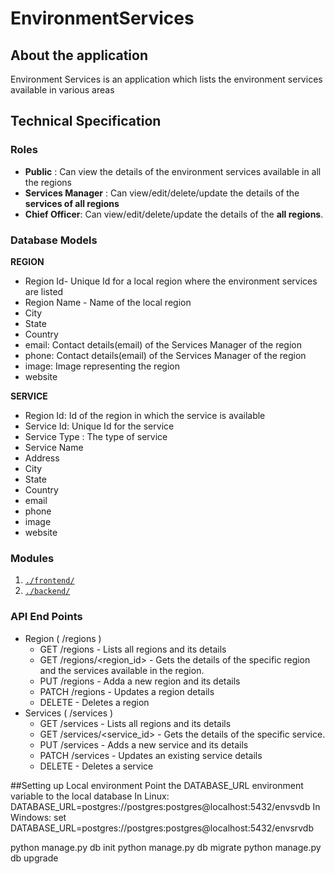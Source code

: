 # EnvironmentServices
## About the application
Environment Services is an application which lists the environment services available in various areas

## Technical Specification

### Roles
 * **Public** : Can view the details of the environment services available in all the regions
 * **Services Manager** : Can view/edit/delete/update the details of the __services of all regions__
 * **Chief Officer**: Can view/edit/delete/update the details of the __all regions__.


### Database Models
**REGION**
- Region Id- Unique Id for a local region where the environment services are listed
- Region Name - Name of the local region
- City
- State
- Country
- email: Contact details(email) of the Services Manager of the region
- phone: Contact details(email) of the Services Manager of the region
- image: Image representing the region
- website

**SERVICE**
- Region Id: Id of the region in which the service is available
- Service Id: Unique Id for the service
- Service Type : The type of service
- Service Name
- Address
- City
- State
- Country
- email
- phone
- image
- website

### Modules
1. [`./frontend/`](./frontend/README.md)
2. [`./backend/`](./backend/README.md)

### API End Points
* Region ( /regions )
  * GET /regions - Lists all regions and its details
  * GET /regions/<region_id> - Gets the details of the specific region and the services available in the region.
  * PUT /regions - Adda a new region and its details
  * PATCH /regions - Updates a region details
  * DELETE - Deletes a region
* Services ( /services )
  * GET /services - Lists all regions and its details
  * GET /services/<service_id> - Gets the details of the specific service.
  * PUT /services - Adds a new service and its details
  * PATCH /services - Updates an existing service details
  * DELETE - Deletes a service

##Setting up Local environment
Point the DATABASE_URL environment variable to the local database
In Linux:
DATABASE_URL=postgres://postgres:postgres@localhost:5432/envsvdb
In Windows:
set DATABASE_URL=postgres://postgres:postgres@localhost:5432/envsrvdb

python manage.py db init
python manage.py db migrate
python manage.py db upgrade

